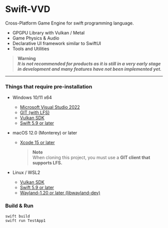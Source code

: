 # Swift-VVD

Cross-Platform Game Engine for swift programming language.

- GPGPU Library with Vulkan / Metal
- Game Physics & Audio
- Declarative UI framework similar to SwiftUI
- Tools and Utilities


> **Warning**  
> ***It is not recommended for products as it is still in a very early stage in development and many features have not been implemented yet.***

---
### Things that require pre-installation
* Windows 10/11 x64
  * [Microsoft Visual Studio 2022](https://visualstudio.microsoft.com/vs/)
  * [GIT (with LFS)](https://git-scm.com/)
  * [Vulkan SDK](https://vulkan.lunarg.com/sdk/home)
  * [Swift 5.9 or later](https://www.swift.org/download/)

* macOS 12.0 (Monterey) or later
  * [Xcode 15 or later](https://developer.apple.com/xcode/)
 
    > **Note**  
    > When cloning this project, you must use a **GIT client that supports LFS.**

* Linux / WSL2
  * [Vulkan SDK](https://vulkan.lunarg.com/doc/sdk/latest/linux/getting_started.html)
  * [Swift 5.9 or later](https://www.swift.org/getting-started/#installing-swift)
  * [Wayland-1.20 or later (libwayland-dev)](https://wayland.freedesktop.org)
  
### Build & Run
```
swift build
swift run TestApp1
```
